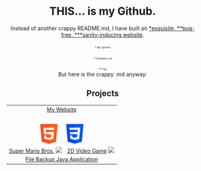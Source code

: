 <h1 align=center>THIS... is my Github.</h1>
<p align=center>
  Instead of another crappy README.md, I have built an <a href="https://capecod40.github.io/personal-website/">*exquisite, **bug-free, ***sanity-inducing website</a>.<br>
<sub>
<sub>
<sub>
  <sub>
  * My opinion <br>
  ** Probably not <br>
  *** No <br>
  </sub>
</sub>
</sub>
</sub>
  But here is the crappy .md anyway: 
</p>

<h2 style="text-align:center">Projects</h2>

<table>
  <tr align=center>
      <td colspan="2"> <a href="https://github.com/capecod40/personal-website">My Website</a>
      <br><br>
      <img src="./assets/html-5.png">
      <img src="./assets/css-3.png">
      </td>
  </tr>
  <tr align=center>
      <td><a href="https://github.com/capecod40/personal-website">Super Mario Bros.</a>
      <img src=https://github.com/capecod40/capecod40/assets/109251338/c0e0c046-744c-4d1e-ab6b-c78494a19971>
      </td>
      <td><a href="https://github.com/capecod40/osu">2D Video Game</a>
      <img src="https://github.com/capecod40/capecod40/assets/109251338/5369e3c1-f21e-4f61-bbf8-2f6d69f509ca">
      </td>
  </tr>
  <tr align=center>
      <td colspan="2"><a href="https://github.com/J0ELh/2DPlatformer">File Backup Java Application</a></td>
  </tr>
</table>

